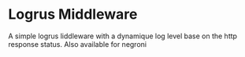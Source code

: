 # Logrus Middleware

A simple logrus liddleware with a dynamique log level base on the http response
status. Also available for negroni
